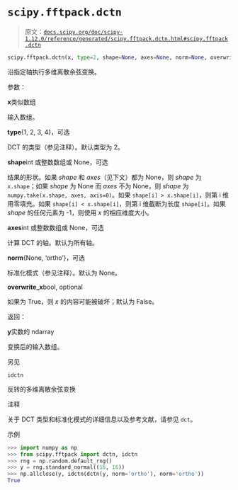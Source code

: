 # `scipy.fftpack.dctn`

> 原文：[`docs.scipy.org/doc/scipy-1.12.0/reference/generated/scipy.fftpack.dctn.html#scipy.fftpack.dctn`](https://docs.scipy.org/doc/scipy-1.12.0/reference/generated/scipy.fftpack.dctn.html#scipy.fftpack.dctn)

```py
scipy.fftpack.dctn(x, type=2, shape=None, axes=None, norm=None, overwrite_x=False)
```

沿指定轴执行多维离散余弦变换。

参数：

**x**类似数组

输入数组。

**type**{1, 2, 3, 4}，可选

DCT 的类型（参见注释）。默认类型为 2。

**shape**int 或整数数组或 None，可选

结果的形状。如果 *shape* 和 *axes*（见下文）都为 None，则 *shape* 为 `x.shape`；如果 *shape* 为 None 而 *axes* 不为 None，则 *shape* 为 `numpy.take(x.shape, axes, axis=0)`。如果 `shape[i] > x.shape[i]`，则第 i 维用零填充。如果 `shape[i] < x.shape[i]`，则第 i 维截断为长度 `shape[i]`。如果 *shape* 的任何元素为 -1，则使用 *x* 的相应维度大小。

**axes**int 或整数数组或 None，可选

计算 DCT 的轴。默认为所有轴。

**norm**{None, ‘ortho’}，可选

标准化模式（参见注释）。默认为 None。

**overwrite_x**bool, optional

如果为 True，则 *x* 的内容可能被破坏；默认为 False。

返回：

**y**实数的 ndarray

变换后的输入数组。

另见

`idctn`

反转的多维离散余弦变换

注释

关于 DCT 类型和标准化模式的详细信息以及参考文献，请参见 `dct`。

示例

```py
>>> import numpy as np
>>> from scipy.fftpack import dctn, idctn
>>> rng = np.random.default_rng()
>>> y = rng.standard_normal((16, 16))
>>> np.allclose(y, idctn(dctn(y, norm='ortho'), norm='ortho'))
True 
```
